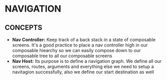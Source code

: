 # NAVIGATION #
## CONCEPTS ##
* **Nav Controller:** Keep track of a back stack in a state of composable screens. It's a good practice to place a nav controller high in our composable hiearchy so we can easily compose down to our composable tree to all our composable screens
*  **Nav Host:** Its purpose is to define a navigation graph. We define all our screens, routes, arguments and everything else we need to setup a navitagion successfully, also we define our start destination as well
